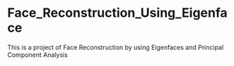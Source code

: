 # Face_Reconstruction_Using_Eigenface
This is a project of Face Reconstruction by using Eigenfaces and Principal Component Analysis
